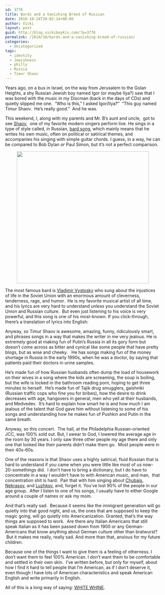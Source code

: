 ```yaml
---
id: 3776
title: Bards and a Vanishing Breed of Russian
date: 2010-10-24T20:02:14+00:00
author: Vicki
layout: post
guid: http://blog.vickiboykis.com/?p=3776
permalink: /2010/10/bards-and-a-vanishing-breed-of-russian/
categories:
  - Uncategorized
tags:
  - identity
  - Jewishness
  - philly
  - Russia
  - Timur Shaov
---
```

Years ago, on a bus in Israel, on the way from Jerusalem to the Golan Heights, a shy Russian Jewish boy named Igor (or maybe Ilya?) saw that I was bored with the music in my Discman (back in the days of CDs) and quietly slipped me one.  &#8220;Who is this,&#8221; I asked Igor/Ilya?&#8221;  &#8220;This guy named Timur Shaov.  He&#8217;s really good.&#8221;  And he was.

This weekend, I, along with my parents and Mr. B&#8217;s aunt and uncle,  got to see [Shaov](http://www.shaov.ru/),  one of my favorite modern singers perform live. He sings in a type of style called, in Russian, [bard song](http://en.wikipedia.org/wiki/Bard_(Soviet_Union)), which mainly means that he writes his own music, often on political or satirical themes, and accompanies his singing with simple guitar chords. I guess, in a way, he can be compared to Bob Dylan or Paul Simon, but it&#8217;s not a perfect comparison.

<p style="text-align: center;">
  <a href="http://blog.vickiboykis.com/wp-content/uploads/2010/10/Timur_Shaov.jpg"><img class="aligncenter size-full wp-image-3777" title="Timur_Shaov" src="http://blog.vickiboykis.com/wp-content/uploads/2010/10/Timur_Shaov.jpg" alt="" width="429" height="429" /></a>
</p>

The most famous bard is [Vladimir Vystosky](http://www.kulichki.com/vv/eng/) who sung about the injustices of life in the Soviet Union with an enormous amount of cleverness, tenderness, rage, and humor.  He is my favorite musical artist of all time, and his lyrics are very hard to understand unless you understand the Soviet Union and Russian culture.  But even just listening to his voice is very powerful, and this song is one of his most-known. If you click-through, there&#8217;s a translation of lyrics into English:



Anyway, so Timur Shaov is awesome, amazing, funny, ridiculously smart, and phrases songs in a way that makes the writer in me very jealous. He is extremely good at making fun of Putin&#8217;s Russia in all its gory form but doesn&#8217;t come across as bitter and cynical like some people that have pretty blogs, but as wise and cheeky.   He has songs making fun of the money shortage in Russia in the early 1990s, when he was a doctor, by saying that patients paid their doctors in urine samples.

He&#8217;s made fun of how Russian husbands often dump the load of housework on their wives in a song where the kids are screaming, the soup is boiling, but the wife is locked in the bathroom reading porn, hoping to get three minutes to herself.  He&#8217;s made fun of Tajik drug smugglers, gaishniki (Russian traffic cops who fine you for bribes), how the desire to drink decreases with age, hangovers in general, men who yell at their husbands, and Medvedev.  It&#8217;s hard to explain how smart he is and how much I am jealous of the talent that God gave him without listening to some of his songs and understanding how he makes fun of Pushkin and Putin in the same breath.

Anyway, so this concert.  The hall, at the Philadelphia Russian-oriented JCC, was 100% sold out. But, I swear to God, I lowered the average age in the room by 30 years. I only saw three other people my age there and only one that looked like their parents didn&#8217;t make them go.  Most people were in their 40s-60s.

One of the reasons is that Shaov uses a highly satirical, fluid Russian that is hard to understand if you came when you were little like most of us now-20-somethings did.  I don&#8217;t have to bring a dictionary, but I do have to concentrate in a way I wouldn&#8217;t have to with American music, and man,  that concentration shit is hard.  Pair that with him singing about [Chubais](http://en.wikipedia.org/wiki/Anatoly_Chubais), [Nekrasov](http://en.wikipedia.org/wiki/Nikolay_Nekrasov), and [Luzhkov](http://en.wikipedia.org/wiki/Yury_Luzhkov), and, forget it. You&#8217;ve lost 90% of the people in our age group.  After I listen to one of his songs, I usually have to either Google around a couple of names or ask my mom.

And that&#8217;s really sad.  Because it seems like the immigrant generation will go quietly into that good night, and us, the ones that are supposed to keep the magic going, will go quietly into Americanization. Granted, that&#8217;s the way things are supposed to work.  Are there any Italian Americans that still speak Italian as it has been passed down from 1900 or any German-Americans that know anything about German culture other than bratwurst?  But it makes me really, really sad. And more than that, anxious for my future children.

Because one of the things I want to give them is a feeling of otherness. I don&#8217;t want them to feel 100% American. I don&#8217;t want them to be comfortable and settled in their own skin.  I&#8217;ve written before, but only for myself, about how I find it hard to tell people that I&#8217;m American, as if I don&#8217;t deserve it, even though I have lots of American characteristics and speak American English and write primarily in English.

All of this is a long way of saying: [WHITE WHINE](http://whitewhine.tumblr.com/).